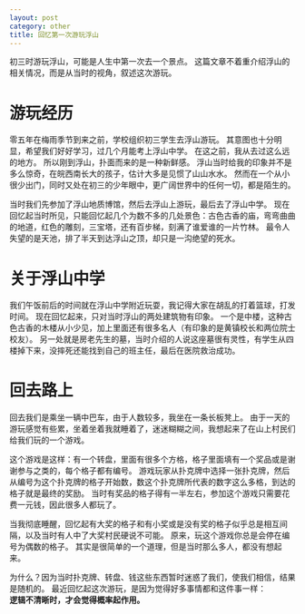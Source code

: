 ```yaml
---
layout: post
category: other
title: 回忆第一次游玩浮山
---
```


初三时游玩浮山，可能是人生中第一次去一个景点。
这篇文章不着重介绍浮山的相关情况，而是从当时的视角，叙述这次游玩。

# 游玩经历
零五年在梅雨季节到来之前，学校组织初三学生去浮山游玩。
其意图也十分明显，希望我们好好学习，过几个月能考上浮山中学。
在这之前，我从去过这么远的地方。
所以刚到浮山，扑面而来的是一种新鲜感。
浮山当时给我的印象并不是多么惊奇，在皖西南长大的孩子，估计大多是见惯了山山水水。
然而在一个从小很少出门，同时又处在初三的少年眼中，更广阔世界中的任何一切，都是陌生的。

当时我们先参加了浮山地质博馆，然后去浮山上游玩，最后去了浮山中学。
现在回忆起当时所见，只能回忆起几个为数不多的几处景色：古色古香的庙，弯弯曲曲的地道，红色的雕刻，三宝塔，还有百步梯，刻满了谁爱谁的一片竹林。
最令人失望的是天池，排了半天到达浮山之顶，却只是一沟绝望的死水。

# 关于浮山中学
我们午饭前后的时间就在浮山中学附近玩耍，我记得大家在胡乱的打着篮球，打发时间。
现在回忆起来，只对当时浮山的两处建筑物有印象。
一个是中楼，这种古色古香的木楼从小少见，加上里面还有很多名人（有印象的是黄镇校长和两位院士校友）。
另一处就是房老先生的墓，当时介绍的人说这座墓很有灵性，有学生从四楼掉下来，没摔死还能找到自己的班主任，最后在医院救治成功。

# 回去路上
回去我们是乘坐一辆中巴车，由于人数较多，我坐在一条长板凳上。
由于一天的游玩感觉有些累，坐着坐着我就睡着了，迷迷糊糊之间，我想起来了在山上村民们给我们玩的一个游戏。

这个游戏是这样：有一个转盘，里面有很多个方格，格子里面填有一个奖品或是谢谢参与之类的，每个格子都有编号。
游戏玩家从扑克牌中选择一张扑克牌，然后从编号为这个扑克牌的格子开始数，数这个扑克牌所代表的数字这么多格，到达的格子就是最终的奖励。
当时有奖品的格子得有一半左右，参加这个游戏只需要花费一元钱，因此很多人都玩了。

当我彻底睡醒，回忆起有大奖的格子和有小奖或是没有奖的格子似乎总是相互间隔，以及当时有人中了大奖村民硬说不可能。
原来，玩这个游戏你总是会停在编号为偶数的格子。
其实是很简单的一个道理，但是当时那么多人，都没有想起来。

为什么？因为当时扑克牌、转盘、钱这些东西暂时迷惑了我们，使我们相信，结果是随机的。
最近回忆起这次游玩，是因为觉得好多事情都和这件事一样：<br/>
**逻辑不清晰时，才会觉得概率起作用。**
